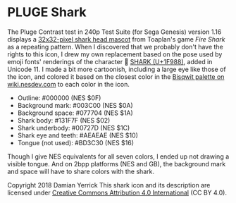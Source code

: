 PLUGE Shark
===========

The Pluge Contrast test in 240p Test Suite (for Sega Genesis) version
1.16 displays a [32x32-pixel shark head mascot][1] from Toaplan's
game _Fire Shark_ as a repeating pattern.  When I discovered that
we probably don't have the rights to this icon, I drew my own
replacement based on the pose used by emoji fonts' renderings
of the character 🦈 [SHARK (U+1F988)][2], added in Unicode 11.
I made a bit more cartoonish, including a large eye like those
of the icon, and colored it based on the closest color in the
[Bisqwit palette on wiki.nesdev.com][3] to each color in the icon.

* Outline: #000000 (NES $0F)
* Background mark: #003C00 (NES $0A)
* Background space: #077704 (NES $1A)
* Shark body: #131F7F (NES $02)
* Shark underbody: #00727D (NES $1C)
* Shark eye and teeth: #AEAEAE (NES $10)
* Tongue (not used): #BD3C30 (NES $16)

Though I give NES equivalents for all seven colors, I ended up not
drawing a visible tongue.  And on 2bpp platforms (NES and GB), the
background mark and space will have to share colors with the shark.

Copyright 2018 Damian Yerrick
This shark icon and its description are licensed under
[Creative Commons Attribution 4.0 International][4] (CC BY 4.0).


[1]: https://github.com/ArtemioUrbina/240pTestSuite/blob/0a16fcb3bdd137767a892eb17c8f9aa565456e17/240psuite/SNES/240pSuite/fireshark.bmp
[2]: https://emojipedia.org/shark/
[3]: https://wiki.nesdev.com/w/index.php/File:Savtool-swatches.png
[4]: https://creativecommons.org/licenses/by/4.0/